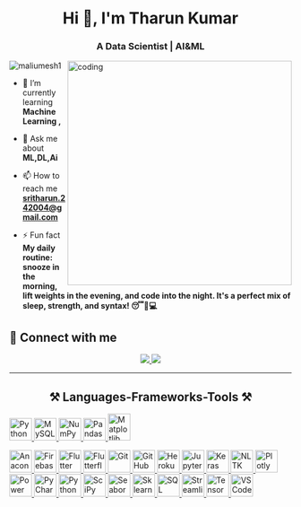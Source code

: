 <h1 align="center">Hi 👋, I'm  Tharun Kumar</h1>
<h3 align="center">A Data Scientist | AI&ML </h3>

<image align="right" alt="coding" width="400" src="https://user-images.githubusercontent.com/55389276/140866485-8fb1c876-9a8f-4d6a-98dc-08c4981eaf70.gif">
<p align="left"> <img src="https://komarev.com/ghpvc/?username=maliumesh1&label=Profile%20views&color=0e75b6&style=flat" alt="maliumesh1" /> </p>

- 🌱 I’m currently learning **Machine Learning ,**

- 💬 Ask me about **ML,DL,Ai**

- 📫 How to reach me **sritharun.242004@gmail.com**

- ⚡ Fun fact **My daily routine: snooze in the morning, lift weights in the evening, and code into the night. It's a perfect mix of sleep, strength, and syntax! 😴💪💻**

## 🤝 Connect with me
</div>
 
<div align="center"> 
  <a href="mailto:sritharun.242004@gmail.com">
    <img src="https://img.shields.io/badge/Gmail-333333?style=for-the-badge&logo=gmail&logoColor=red" />
  </a>
  <a href="https://www.linkedin.com/in/tharunkumarl" target="_blank">
    <img src="https://img.shields.io/badge/LinkedIn-0077B5?style=for-the-badge&logo=linkedin&logoColor=white" target="_blank" />
  </a>
</div>
<hr/>
 
<h2 align="center">⚒️ Languages-Frameworks-Tools ⚒️</h2>
 </a>
  <a href="https://www.python.org/" target="_blank" rel="noreferrer">
    <img src="https://img.icons8.com/color/48/python--v1.png" alt="Python" width="40" height="40"/>
  </a>
  <a href="https://www.mysql.com/" target="_blank" rel="noreferrer">
    <img src="https://img.icons8.com/?size=100&id=UFXRpPFebwa2&format=png&color=000000" alt="MySQL" width="40" height="40"/>
  </a>
  <a href="https://numpy.org/" target="_blank" rel="noreferrer">
    <img src="https://img.icons8.com/color/48/numpy.png" alt="NumPy" width="40" height="40"/>
    </a>
  <a href="https://pandas.pydata.org/" target="_blank" rel="noreferrer">
    <img src="https://img.icons8.com/color/48/pandas.png" alt="Pandas" width="40" height="40"/>

  </a>
  <a href="https://matplotlib.org/" target="_blank" rel="noreferrer">
    <img src="https://media.licdn.com/dms/image/D4D12AQGcGmAd9Cqraw/article-cover_image-shrink_600_2000/0/1688537312933?e=2147483647&v=beta&t=p7C9OMCJl8NmJdRyb_b-rfwK2iwgy87BfWPYVkHtyHQ" alt="Matplotlib" width="40" height="48"/>


<p align="left">
  <a href="https://www.anaconda.com/" target="_blank" rel="noreferrer">
    <img src="URL_to_Anaconda_logo.png" alt="Anaconda" width="40" height="40"/>
  </a>
  <a href="https://firebase.google.com/" target="_blank" rel="noreferrer">
    <img src="URL_to_firebase.png" alt="Firebase" width="40" height="40"/>
  </a>
  <a href="https://flutter.dev/" target="_blank" rel="noreferrer">
    <img src="URL_to_flutterf.png" alt="Flutter" width="40" height="40"/>
  </a>
  <a href="https://flutterflow.io/" target="_blank" rel="noreferrer">
    <img src="URL_to_Flutterflow_Logo.webp" alt="Flutterflow" width="40" height="40"/>
  </a>
  <a href="https://git-scm.com/" target="_blank" rel="noreferrer">
    <img src="URL_to_Git_Logo.png" alt="Git" width="40" height="40"/>
  </a>
  <a href="https://github.com/" target="_blank" rel="noreferrer">
    <img src="URL_to_Github_logo.png" alt="GitHub" width="40" height="40"/>
  </a>
  <a href="https://www.heroku.com/" target="_blank" rel="noreferrer">
    <img src="URL_to_heruko.png" alt="Heroku" width="40" height="40"/>
  </a>
  <a href="https://jupyter.org/" target="_blank" rel="noreferrer">
    <img src="URL_to_Jupyter_logo.png" alt="Jupyter" width="40" height="40"/>
  </a>
  <a href="https://keras.io/" target="_blank" rel="noreferrer">
    <img src="URL_to_Keras_logo.png" alt="Keras" width="40" height="40"/>
 
  </a>
  <a href="https://www.nltk.org/" target="_blank" rel="noreferrer">
    <img src="URL_to_Nltk_logo.png" alt="NLTK" width="40" height="40"/>
  </a>
  

  </a>
  <a href="https://plotly.com/" target="_blank" rel="noreferrer">
    <img src="URL_to_Plotly_logo.png" alt="Plotly" width="40" height="40"/>
  </a>
  <a href="https://powerbi.microsoft.com/" target="_blank" rel="noreferrer">
    <img src="URL_to_Power_BI_logo.png" alt="Power BI" width="40" height="40"/>
  </a>
  <a href="https://www.jetbrains.com/pycharm/" target="_blank" rel="noreferrer">
    <img src="URL_to_PyCharm_logo.png" alt="PyCharm" width="40" height="40"/>
  </a>
  <a href="https://www.python.org/" target="_blank" rel="noreferrer">
    <img src="https://img.icons8.com/color/48/python--v1.png" alt="Python" width="40" height="40"/>
  </a>
  <a href="https://scipy.org/" target="_blank" rel="noreferrer">
    <img src="URL_to_Scipy_logo.png" alt="SciPy" width="40" height="40"/>
  </a>
  <a href="https://seaborn.pydata.org/" target="_blank" rel="noreferrer">
    <img src="URL_to_Seaborn_logo.png" alt="Seaborn" width="40" height="40"/>
  </a>
  <a href="https://scikit-learn.org/" target="_blank" rel="noreferrer">
    <img src="URL_to_Sklearn_logo.png" alt="Sklearn" width="40" height="40"/>
  </a>
  <a href="https://www.microsoft.com/sql-server" target="_blank" rel="noreferrer">
    <img src="URL_to_SQL_logo.png" alt="SQL" width="40" height="40"/>
  </a>
  <a href="https://streamlit.io/" target="_blank" rel="noreferrer">
    <img src="URL_to_Streamlit_logo.png" alt="Streamlit" width="40" height="40"/>
  </a>
  <a href="https://www.tensorflow.org/" target="_blank" rel="noreferrer">
    <img src="URL_to_TensorFlow_logo.png" alt="TensorFlow" width="40" height="40"/>
  </a>
  <a href="https://code.visualstudio.com/" target="_blank" rel="noreferrer">
    <img src="URL_to_Vscode_logo.png" alt="VSCode" width="40" height="40"/>
  </a>
</p>
